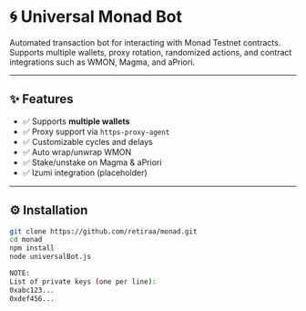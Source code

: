 # 🌀 Universal Monad Bot

Automated transaction bot for interacting with Monad Testnet contracts.  
Supports multiple wallets, proxy rotation, randomized actions, and contract integrations such as WMON, Magma, and aPriori.

---

## ✨ Features

- ✅ Supports **multiple wallets**
- ✅ Proxy support via `https-proxy-agent`
- ✅ Customizable cycles and delays
- ✅ Auto wrap/unwrap WMON
- ✅ Stake/unstake on Magma & aPriori
- ✅ Izumi integration (placeholder)

---

## ⚙️ Installation

```bash
git clone https://github.com/retiraa/monad.git
cd monad
npm install
node universalBot.js

NOTE: 
List of private keys (one per line):
0xabc123...
0xdef456...
